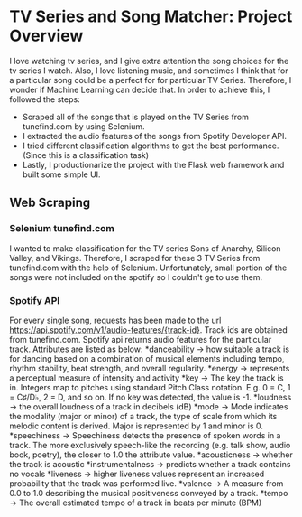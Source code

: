 # TV Series and Song Matcher: Project Overview
I love watching tv series, and I give extra attention the song choices for the tv series I watch. Also, I love listening music, and sometimes I think that for a particular song could be a perfect for for particular TV Series. Therefore, I wonder if Machine Learning can decide that. In order to achieve this, I followed the steps:</br>
* Scraped all of the songs that is played on the TV Series from tunefind.com by using Selenium.
* I extracted the audio features of the songs from Spotify Developer API.
* I tried different classification algorithms to get the best performance. (Since this is a classification task) 
* Lastly, I productionarize the project with the Flask web framework and built some simple UI.
## Web Scraping
### Selenium tunefind.com
I wanted to make classification for the TV series Sons of Anarchy, Silicon Valley, and Vikings. Therefore, I scraped for these 3 TV Series from tunefind.com with the help of Selenium. Unfortunately, small portion of the songs were not included on the spotify so I couldn't ge to use them. 
### Spotify API
For every single song, requests has been made to the url https://api.spotify.com/v1/audio-features/{track-id}. Track ids are obtained from tunefind.com. Spotify api returns audio features for the particular track. Attributes are listed as below:
*danceability -> how suitable a track is for dancing based on a combination of musical elements including tempo, rhythm stability, beat strength, and overall regularity. 
*energy -> represents a perceptual measure of intensity and activity
*key -> The key the track is in. Integers map to pitches using standard Pitch Class notation. E.g. 0 = C, 1 = C♯/D♭, 2 = D, and so on. If no key was detected, the value is -1.
*loudness -> the overall loudness of a track in decibels (dB)
*mode -> Mode indicates the modality (major or minor) of a track, the type of scale from which its melodic content is derived. Major is represented by 1 and minor is 0.
*speechiness -> Speechiness detects the presence of spoken words in a track. The more exclusively speech-like the recording (e.g. talk show, audio book, poetry), the closer to 1.0 the attribute value.
*acousticness -> whether the track is acoustic
*instrumentalness -> predicts whether a track contains no vocals
*liveness -> higher liveness values represent an increased probability that the track was performed live.
*valence -> A measure from 0.0 to 1.0 describing the musical positiveness conveyed by a track.
*tempo -> The overall estimated tempo of a track in beats per minute (BPM)
